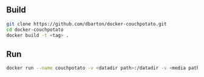 ## Build

```bash
git clone https://github.com/dbarton/docker-couchpotato.git
cd docker-couchpotato
docker build -t <tag> .
```

## Run

```bash
docker run --name couchpotato -v <datadir path>:/datadir -v <media path>:/media dbarton/couchpotato
```
